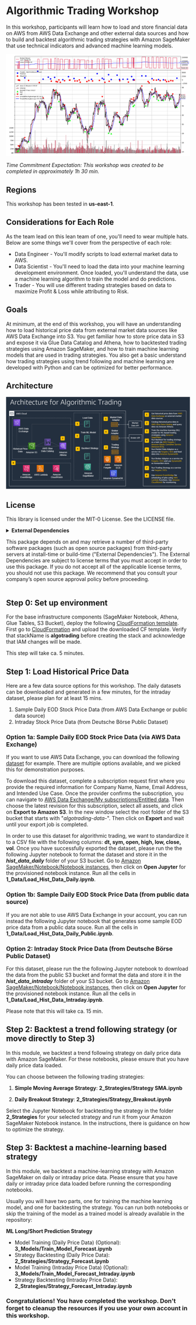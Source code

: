 # Algorithmic Trading Workshop

In this workshop, participants will learn how to load and store financial data on AWS from AWS Data Exchange and other external data sources and how to build and backtest algorithmic trading strategies with Amazon SageMaker that use technical indicators and advanced machine learning models.

![chart](assets/chart.png)

_Time Commitment Expectation: This workshop was created to be completed in approximately 1h 30 min._

## Regions

This workshop has been tested in **us-east-1**.

## Considerations for Each Role
As the team lead on this lean team of one, you'll need to wear multiple hats.  Below are some things we'll cover from the perspective of each role:
* Data Engineer - You'll modify scripts to load external market data to AWS.
* Data Scientist - You'll need to load the data into your machine learning development environment. Once loaded, you'll understand the data, use a machine learning algorithm to train the model and do predictions.
* Trader - You will use different trading strategies based on data to maximize Profit & Loss while attributing to Risk.

## Goals

At minimum, at the end of this workshop, you will have an understanding how to load historical price data from external market data sources like AWS Data Exchange into S3. You get familiar how to store price data in S3 and expose it via Glue Data Catalog and Athena, how to backtested trading strategies using Amazon SageMaker, and how to train machine learning models that are used in trading strategies. You also get a basic understand how trading strategies using trend following and machine learning are developed with Python and can be optimized for better performance.

## Architecture

![chart](assets/arch.png)

## License

This library is licensed under the MIT-0 License. See the LICENSE file.

<details>
<summary>  
<b>External Dependencies</b>

This package depends on and may retrieve a number of third-party software packages (such as open source packages) from third-party servers at install-time or build-time ("External Dependencies"). The External Dependencies are subject to license terms that you must accept in order to use this package. If you do not accept all of the applicable license terms, you should not use this package. We recommend that you consult your company’s open source approval policy before proceeding.
</summary>
Provided below is a list of the External Dependencies and the applicable license terms as indicated by the documentation associated with the External Dependencies as of Amazon's most recent review of such documentation.
THIS INFORMATION IS PROVIDED FOR CONVENIENCE ONLY. AMAZON DOES NOT PROMISE THAT THE LIST OR THE APPLICABLE TERMS AND CONDITIONS ARE COMPLETE, ACCURATE, OR UP-TO-DATE, AND AMAZON WILL HAVE NO LIABILITY FOR ANY INACCURACIES. YOU SHOULD CONSULT THE DOWNLOAD SITES FOR THE EXTERNAL DEPENDENCIES FOR THE MOST COMPLETE AND UP-TO-DATE LICENSING INFORMATION.
YOUR USE OF THE EXTERNAL DEPENDENCIES IS AT YOUR SOLE RISK. IN NO EVENT WILL AMAZON BE LIABLE FOR ANY DAMAGES, INCLUDING WITHOUT LIMITATION ANY DIRECT, INDIRECT, CONSEQUENTIAL, SPECIAL, INCIDENTAL, OR PUNITIVE DAMAGES (INCLUDING FOR ANY LOSS OF GOODWILL, BUSINESS INTERRUPTION, LOST PROFITS OR DATA, OR COMPUTER FAILURE OR MALFUNCTION) ARISING FROM OR RELATING TO THE EXTERNAL DEPENDENCIES, HOWEVER CAUSED AND REGARDLESS OF THE THEORY OF LIABILITY, EVEN IF AMAZON HAS BEEN ADVISED OF THE POSSIBILITY OF SUCH DAMAGES. THESE LIMITATIONS AND DISCLAIMERS APPLY EXCEPT TO THE EXTENT PROHIBITED BY APPLICABLE LAW.

** backtrader; version 1.9.74.123 -- https://www.backtrader.com/
</details>

## Step 0: Set up environment

For the base infrastructure components (SageMaker Notebook, Athena, Glue Tables, S3 Bucket), deploy the following [CloudFormation template](https://github.com/aws-samples/algorithmic-trading/raw/master/0_Setup/algo-reference.yaml).
First go to [CloudFormation](https://console.aws.amazon.com/cloudformation/home?#/stacks/new?stackName=algotrading) and upload the downloaded CF template. Verify that stackName is **algotrading** before creating the stack and acknowledge that IAM changes will be made.

This step will take ca. 5 minutes.

## Step 1: Load Historical Price Data

Here are a few data source options for this workshop. The daily datasets can be downloaded and generated in a few minutes, for the intraday dataset, please plan for at least 15 mins.
1. Sample Daily EOD Stock Price Data (from AWS Data Exchange or public data source)
1. Intraday Stock Price Data (from Deutsche Börse Public Dataset)

### Option 1a: Sample Daily EOD Stock Price Data (via AWS Data Exchange)

If you want to use AWS Data Exchange, you can download the following [dataset](https://aws.amazon.com/marketplace/pp/prodview-e2aizdzkos266#overview) for example. There are multiple options available, and we picked this for demonstration purposes. 

To download this dataset, complete a subscription request first where you provide the required information for Company Name, Name, Email Address, and Intended Use Case. Once the provider confirms the subscription, you can navigate to [AWS Data Exchange/My subscriptions/Entitled data](https://console.aws.amazon.com/dataexchange/home?#/entitled-data).
Then choose the latest revision for this subscription, select all assets, and click on **Export to Amazon S3**. In the new window select the root folder of the S3 bucket that starts with "*algotrading-data-*". Then click on **Export** and wait until your export job is completed.

In order to use this dataset for algorithmic trading, we want to standardize it to a CSV file with the following columns: **dt, sym, open, high, low, close, vol**.
Once you have successfully exported the dataset, please run the the following Jupyter notebook to format the dataset and store it in the ***hist_data_daily*** folder of your S3 bucket. Go to [Amazon SageMaker/Notebook/Notebook instances](https://console.aws.amazon.com/sagemaker/home?#/notebook-instances), then click on **Open Jupyter** for the provisioned notebook instance. Run all the cells in **1_Data/Load_Hist_Data_Daily.ipynb**.

### Option 1b: Sample Daily EOD Stock Price Data (from public data source)

If you are not able to use AWS Data Exchange in your account, you can run instead the following Jupyter notebook that generates some sample EOD price data from a public data souce. Run all the cells in **1_Data/Load_Hist_Data_Daily_Public.ipynb**.

### Option 2: Intraday Stock Price Data (from Deutsche Börse Public Dataset) 

For this dataset, please run the the following Jupyter notebook to download the data from the public S3 bucket and format the data and store it in the ***hist_data_intraday*** folder of your S3 bucket. Go to [Amazon SageMaker/Notebook/Notebook instances](https://console.aws.amazon.com/sagemaker/home?#/notebook-instances), then click on **Open Jupyter** for the provisioned notebook instance. Run all the cells in **1_Data/Load_Hist_Data_Intraday.ipynb**.

Please note that this will take ca. 15 min.

## Step 2: Backtest a trend following strategy (or move directly to Step 3)

In this module, we backtest a trend following strategy on daily price data with Amazon SageMaker. For these notebooks, please ensure that you have daily price data loaded.

You can choose between the following trading strategies:
1. **Simple Moving Average Strategy**: **2_Strategies/Strategy SMA.ipynb**

1. **Daily Breakout Strategy**: **2_Strategies/Strategy_Breakout.ipynb**

Select the Jupyter Notebook for backtesting the strategy in the folder **2_Strategies** for your selected strategy and run it from your Amazon SageMaker Notebook instance. In the instructions, there is guidance on how to optimize the strategy.

## Step 3: Backtest a machine-learning based strategy

In this module, we backtest a machine-learning strategy with Amazon SageMaker on daily or intraday price data. Please ensure that you have daily or intraday price data loaded before running the corresponding notebooks.

Usually you will have two parts, one for training the machine learning model, and one for backtesting the strategy. You can run both notebooks or skip the training of the model as a trained model is already available in the repository:

**ML Long/Short Prediction Strategy**
* Model Training (Daily Price Data) (Optional): **3_Models/Train_Model_Forecast.ipynb**
* Strategy Backtesting (Daily Price Data): **2_Strategies/Strategy_Forecast.ipynb**
* Model Training (Intraday Price Data) (Optional): **3_Models/Train_Model_Forecast_Intraday.ipynb**
* Strategy Backtesting (Intraday Price Data): **2_Strategies/Strategy_Forecast_Intraday.ipynb**

### Congratulations! You have completed the workshop. Don't forget to cleanup the resources if you use your own account in this workshop.